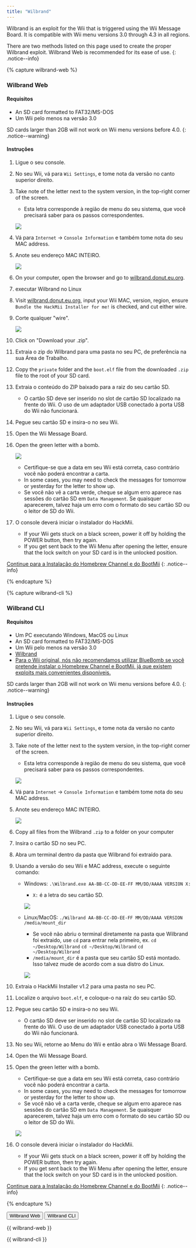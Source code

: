 ```yaml
---
title: "Wilbrand"
---
```


Wilbrand is an exploit for the Wii that is triggered using the Wii Message Board. It is compatible with Wii menu versions 3.0 through 4.3 in all regions.

There are two methods listed on this page used to create the proper Wilbrand exploit. Wilbrand Web is recommended for its ease of use.
{: .notice--info}

{% capture wilbrand-web %}

### Wilbrand Web

#### Requisitos

* An SD card formatted to FAT32/MS-DOS
* Um Wii pelo menos na versão 3.0

SD cards larger than 2GB will not work on Wii menu versions before 4.0.
{: .notice--warning}

#### Instruções

1. Ligue o seu console.
1. No seu Wii, vá para `Wii Settings`, e tome nota da versão no canto superior direito.
1. Take note of the letter next to the system version, in the top-right corner of the screen.
    + Esta letra corresponde à região de menu do seu sistema, que você precisará saber para os passos correspondentes.

    ![](/images/wii/SystemMenuVersion.png)

1. Vá para `Internet` -> `Console Information` e também tome nota do seu MAC address.
1. Anote seu endereço MAC INTEIRO.

    ![](/images/wii/MacAddress.png)

1. On your computer, open the browser and go to [wilbrand.donut.eu.org](https://wilbrand.donut.eu.org/).
1. executar Wilbrand no Linux
1. Visit [wilbrand.donut.eu.org](https://wilbrand.donut.eu.org/), input your Wii MAC, version, region, ensure `Bundle the HackMii Installer for me!` is checked, and cut either wire.
1. Corte qualquer "wire".

    ![](/images/exploits/wilbrand/web.png)

1. Click on "Download your .zip".
1. Extraia o zip do Wilbrand para uma pasta no seu PC, de preferência na sua Área de Trabalho.
1. Copy the `private` folder and the `boot.elf` file from the downloaded `.zip` file to the root of your SD card.
1. Extraia o conteúdo do ZIP baixado para a raiz do seu cartão SD.
    + O cartão SD deve ser inserido no slot de cartão SD localizado na frente do Wii. O uso de um adaptador USB conectado à porta USB do Wii não funcionará.
1. Pegue seu cartão SD e insira-o no seu Wii.
1. Open the Wii Message Board.
1. Open the green letter with a bomb.

    ![](/images/exploits/wilbrand/msgboard.png)

    + Certifique-se que a data em seu Wii está correta, caso contrário você não poderá encontrar a carta.
    + In some cases, you may need to check the messages for tomorrow or yesterday for the letter to show up.
    + Se você não vê a carta verde, cheque se algum erro aparece nas sessões do cartão SD em `Data Management`. Se quaisquer aparecerem, talvez haja um erro com o formato do seu cartão SD ou o leitor de SD do Wii.


1. O console deverá iniciar o instalador do HackMii.
    + If your Wii gets stuck on a black screen, power it off by holding the POWER button, then try again.
    + If you get sent back to the Wii Menu after opening the letter, ensure that the lock switch on your SD card is in the unlocked position.

[Continue para a Instalação do Homebrew Channel e do BootMii](hbc)
{: .notice--info}

{% endcapture %}

{% capture wilbrand-cli %}

### Wilbrand CLI

#### Requisitos

* Um PC executando Windows, MacOS ou Linux
* An SD card formatted to FAT32/MS-DOS
* Um Wii pelo menos na versão 3.0
* [Wilbrand](https://static.wiidatabase.de/Wilbrand.zip)
* [Para o Wii original, nós não recomendamos utilizar BlueBomb se você pretende instalar o Homebrew Channel e BootMii, já que existem exploits mais convenientes disponíveis.](https://bootmii.org/download/)

SD cards larger than 2GB will not work on Wii menu versions before 4.0.
{: .notice--warning}

#### Instruções

1. Ligue o seu console.
1. No seu Wii, vá para `Wii Settings`, e tome nota da versão no canto superior direito.
1. Take note of the letter next to the system version, in the top-right corner of the screen.
    + Esta letra corresponde à região de menu do seu sistema, que você precisará saber para os passos correspondentes.

    ![](/images/wii/SystemMenuVersion.png)

1. Vá para `Internet` -> `Console Information` e também tome nota do seu MAC address.
1. Anote seu endereço MAC INTEIRO.

    ![](/images/wii/MacAddress.png)

1. Copy all files from the Wilbrand `.zip` to a folder on your computer
1. Insira o cartão SD no seu PC.
1. Abra um terminal dentro da pasta que Wilbrand foi extraído para.
1. Usando a versão do seu Wii e MAC address, execute o seguinte comando:

    + Windows: `.\Wilbrand.exe AA-BB-CC-DD-EE-FF MM/DD/AAAA VERSION X:`
        + `X:` é a letra do seu cartão SD.

        ![](/images/exploits/wilbrand/windows.png)

    + Linux/MacOS: `./Wilbrand AA-BB-CC-DD-EE-FF MM/DD/AAAA VERSION /media/mount_dir`
        + Se você não abriu o terminal diretamente na pasta que Wilbrand foi extraido, use `cd` para entrar nela primeiro, ex. `cd ~/Desktop/Wilbrand` `cd ~/Desktop/Wilbrand` `cd ~/Desktop/Wilbrand`
        + `/media/mount_dir` é a pasta que seu cartão SD está montado. Isso talvez mude de acordo com a sua distro do Linux.

        ![](/images/exploits/wilbrand/linux.png)

1. Extraia o HackMii Installer v1.2 para uma pasta no seu PC.
1. Localize o arquivo `boot.elf`, e coloque-o na raíz do seu cartão SD.
1. Pegue seu cartão SD e insira-o no seu Wii.
    + O cartão SD deve ser inserido no slot de cartão SD localizado na frente do Wii. O uso de um adaptador USB conectado à porta USB do Wii não funcionará.
1. No seu Wii, retorne ao Menu do Wii e então abra o Wii Message Board.
1. Open the Wii Message Board.
1. Open the green letter with a bomb.
    + Certifique-se que a data em seu Wii está correta, caso contrário você não poderá encontrar a carta.
    + In some cases, you may need to check the messages for tomorrow or yesterday for the letter to show up.
    + Se você não vê a carta verde, cheque se algum erro aparece nas sessões do cartão SD em `Data Management`. Se quaisquer aparecerem, talvez haja um erro com o formato do seu cartão SD ou o leitor de SD do Wii.

    ![](/images/exploits/wilbrand/msgboard.png)

1. O console deverá iniciar o instalador do HackMii.
    + If your Wii gets stuck on a black screen, power it off by holding the POWER button, then try again.
    + If you get sent back to the Wii Menu after opening the letter, ensure that the lock switch on your SD card is in the unlocked position.

[Continue para a Instalação do Homebrew Channel e do BootMii](hbc)
{: .notice--info}

{% endcapture %}

<button class="btn btn--large btn--primary tabLink" onClick="select_tab(event, 'wilbrand-web')"> Wilbrand Web </button>
<button class="btn btn--large btn--info tabLink" onClick="select_tab(event, 'wilbrand-cli')"> Wilbrand CLI </button>

<div class="tabContent tabDefualt" id="wilbrand-web" markdown="1">

{{ wilbrand-web }}
</div>
<div class="tabContent" id="wilbrand-cli" markdown="1">
{{ wilbrand-cli }}
</div>

<script>
    const tabContents = document.getElementsByClassName('tabContent');
    const tabLinks    = document.getElementsByClassName('tabLink');

    for (tab of tabContents) { tab.style.display = 'none'; }
    document.getElementsByClassName('tabDefault')[0].style.display = 'block';

    function select_tab(event, tab_id)
    {
        for (tab of tabContents) { tab.style.display = 'none'; }
        for (btn of tabLinks) { btn.className = btn.className.replace('btn--primary', 'btn--info'); }

        document.getElementById(tab_id).style.display = 'block';
        event.currentTarget.className = event.currentTarget.className.replace('btn--info', 'btn--primary');
    }
</script>
